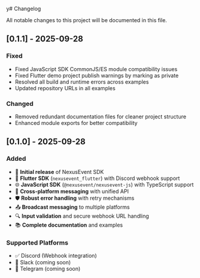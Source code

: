 y# Changelog

All notable changes to this project will be documented in this file.

## [0.1.1] - 2025-09-28

### Fixed
- Fixed JavaScript SDK CommonJS/ES module compatibility issues
- Fixed Flutter demo project publish warnings by marking as private
- Resolved all build and runtime errors across examples
- Updated repository URLs in all examples

### Changed
- Removed redundant documentation files for cleaner project structure
- Enhanced module exports for better compatibility

## [0.1.0] - 2025-09-28

### Added

- 🚀 **Initial release** of NexusEvent SDK
- 📱 **Flutter SDK** (`nexusevent_flutter`) with Discord webhook support
- 🌐 **JavaScript SDK** (`@nexusevent/nexusevent-js`) with TypeScript support
- 🔧 **Cross-platform messaging** with unified API
- 🛡️ **Robust error handling** with retry mechanisms
- 📤 **Broadcast messaging** to multiple platforms
- 🔍 **Input validation** and secure webhook URL handling
- 📚 **Complete documentation** and examples

### Supported Platforms
- ✅ Discord (Webhook integration)
- 🔄 Slack (coming soon)
- 🔄 Telegram (coming soon)
